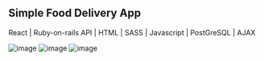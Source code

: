 ## Simple Food Delivery App

React | Ruby-on-rails API | HTML | SASS | Javascript | PostGreSQL | AJAX

![image](https://user-images.githubusercontent.com/66081334/142775548-d380d5a0-47a4-4c39-94e7-adeeb7c71ded.png)
![image](https://user-images.githubusercontent.com/66081334/142775554-2e544cb4-6a63-4c1b-935f-83e83ebd6491.png)
![image](https://user-images.githubusercontent.com/66081334/142775568-d113cab2-12fe-4a78-9d2c-e97be8a4c80e.png)

